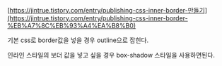 [https://jintrue.tistory.com/entry/publishing-css-inner-border-만들기](https://jintrue.tistory.com/entry/publishing-css-inner-border-%EB%A7%8C%EB%93%A4%EA%B8%B0)

기본 css로 border값을 넣을 경우 outline으로 잡힌다.

인라인 스타일의 보더 값을 넣고 싶을 경우 box-shadow 스타일을 사용하면된다.
